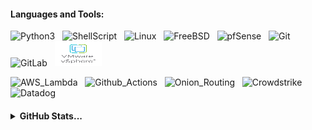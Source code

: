 
#### Languages and Tools:

<p align="left">
  <img alt="Python3" src="https://www.vectorlogo.zone/logos/python/python-icon.svg" title="Python3" width="5%" height="40">
&nbsp
  <img alt="ShellScript" src="https://www.vectorlogo.zone/logos/gnu_bash/gnu_bash-official.svg" title="ShellScript" width="10%" height="40">
&nbsp
  <img alt="Linux" src="https://cdn0.iconfinder.com/data/icons/flat-round-system/512/linux_tox-512.png" title="Linux" width="5%" height="40">
&nbsp
  <img alt="FreeBSD" src="https://assets.zabbix.com/img/brands/freebsd.svg" title="FreeBSD" width="5%" height="40">
&nbsp
  <img alt="pfSense" src="https://raw.githubusercontent.com/simple-icons/simple-icons/9b5f37430d0e0cb371d043da121fb69797d023c1/icons/pfsense.svg" title="pfSense" width="4%" height="40">
&nbsp
  <img alt="Git" src="https://www.vectorlogo.zone/logos/git-scm/git-scm-icon.svg" title="Git" width="4%" height="40">
&nbsp
  <img alt="GitLab" src="https://www.vectorlogo.zone/logos/gitlab/gitlab-tile.svg" title="GitLab" width="4%" height="40">
&nbsp
  <img alt="VMwareESXi" src="https://raw.githubusercontent.com/cncf/landscape/86571b33fb502709de58ce7d0727b48c8ff66613/hosted_logos/vmware-vsphere.svg" title="VMwareESXi" width="15%" height="40">
</p>
<p>
    <img alt="AWS_Lambda" src="https://marvel-b1-cdn.bc0a.com/f00000000152158/www.gliffy.com/sites/gliffy/files/image/2020-06/AWS-Lambda_Lambda-Function_dark-bg_0.png" title="Aws_Lambda" width="4%" height="4%">
&nbsp
      <img alt="Github_Actions" src="https://avatars.githubusercontent.com/u/44036562?s=200&v=4" title="Github_Actions" width="4%" height="4%">
&nbsp
      <img alt="Onion_Routing" src="https://cdn0.iconfinder.com/data/icons/flat-round-system/512/tor-512.png" title="Onion_Routing" width="4%" height="4%">
&nbsp
      <img alt="Crowdstrike" src="https://www.crowdstrike.com/wp-content/uploads/2020/03/F_OR.png" title="Crowdstrike" width="4%" height="4%">
&nbsp 
      <img alt="Datadog" src="https://upload.wikimedia.org/wikipedia/en/7/7e/Datadog_logo.svg" title="Datadog" width="4%" height="5%">
</p>


<h4 align="left">
<details>
<summary>GitHub Stats...</summary>
<h1 align="center"><img src="https://media.giphy.com/media/hvRJCLFzcasrR4ia7z/giphy.gif" width="25px">Hello friend!</h1></img>

<p align="center">
  <a href="https://github.com/usrbinbrain">
    <img
      align="center"
      height="100em"
      src="https://github-readme-stats.vercel.app/api?username=usrbinbrain&hide_title=true&theme=dark&count_private=true&show_icons=true"
    />
  </a>
  <a href="https://github.com/usrbinbrain">
    <img
      align="center"
      height="100em"
      src="https://github-readme-stats.vercel.app/api/top-langs/?username=usrbinbrain&hide=html&hide_title=true&layout=compact&theme=dark&&count_private=true"
    />
  </a>
</p>

</details>
